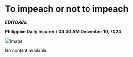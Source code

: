 # To impeach or not to impeach

***EDITORIAL***

****Philippine Daily Inquirer / 04:40 AM December 10, 2024****

![Image](https://opinion.inquirer.net/files/2024/12/editorial20241210.png)


No content available.